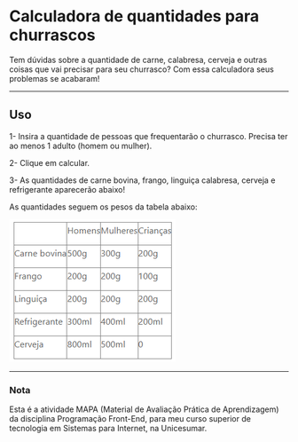 # Calculadora de quantidades para churrascos

Tem dúvidas sobre a quantidade de carne, calabresa, cerveja e outras coisas que vai precisar para seu churrasco? Com essa calculadora seus problemas se acabaram!

<hr />

## Uso

1- Insira a quantidade de pessoas que frequentarão o churrasco. Precisa ter ao menos 1 adulto (homem ou mulher).

2- Clique em calcular.

3- As quantidades de carne bovina, frango, linguiça calabresa, cerveja e refrigerante aparecerão abaixo!

As quantidades seguem os pesos da tabela abaixo:

![tabela de quantidades e pesos](./src/assets/images/quantities-weights.png)

<hr />

### Nota

Esta é a atividade MAPA (Material de Avaliação Prática de Aprendizagem) da disciplina Programação Front-End, para meu curso superior de tecnologia em Sistemas para Internet, na Unicesumar.